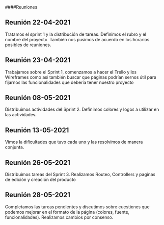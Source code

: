 ####Reuniones

## Reunión 22-04-2021

Tratamos el sprint 1 y la distribución de tareas. Definimos el rubro y el nombre del proyecto. También nos pusimos de acuerdo en los horarios posibles de reuniones.

## Reunión 23-04-2021

Trabajamos sobre el  Sprint 1, comenzamos a hacer el Trello y los Wireframes como así también buscar que páginas podrían sernos útil para fijarnos las funcionalidades
que debería tener nuestro proyecto

## Reunión 08-05-2021

Distribuimos actividades del Sprint 2. Definimos colores y logos a utilizar en las actividades.

## Reunión 13-05-2021

Vimos la dificultades que tuvo cada uno y las resolvimos de manera conjunta.

## Reunión 26-05-2021

Distribuimos tareas del Sprint 3. Realizamos Routeo, Controllers y paginas de edición y creación del producto

## Reunión 28-05-2021 

Completamos las tareas pendientes y discutimos sobre cuestiones que podemos mejorar en el formato de la página (colores, fuente, funcionalidades). Realizamos
cambios por consenso.
